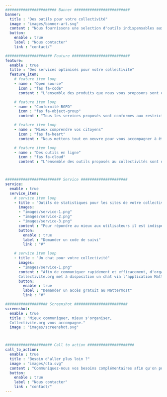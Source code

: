```yaml
---
####################### Banner #########################
banner:
  title : "Des outils pour votre collectivité"
  image : "images/banner-art.svg"
  content : "Nous fournissons une selection d'outils indispensables aux collectivités."
  button:
    enable : true
    label : "Nous contacter"
    link : "contact/"

##################### Feature ##########################
feature:
  enable : true
  title : "Des services optimisés pour votre collectivité"
  feature_item:
    # feature item loop
    - name : "Open source"
      icon : "fas fa-code"
      content : "L'ensemble des produits que nous vous proposons sont open source"

    # feature item loop
    - name : "Conformité RGPD"
      icon : "fas fa-object-group"
      content : "Tous les services proposés sont conformes aux restrictions de sécurité et RGPD. Hébergé en France, bien sûr !"

    # feature item loop
    - name : "Mieux comprendre vos citoyens"
      icon : "fas fa-heart"
      content : "Nous mettons tout en oeuvre pour vous accompagner à être proche de vos citoyens"

    # feature item loop
    - name : "Des outils en ligne"
      icon : "fas fa-cloud"
      content : "L'ensemble des outils proposés au collectivités sont directement hébergés et utilisables."



######################### Service #####################
service:
  enable : true
  service_item:
    # service item loop
    - title : "Outils de statistiques pour les sites de votre collectivité"
      images:
      - "images/service-1.png"
      - "images/service-2.png"
      - "images/service-3.png"
      content : "Pour répondre au mieux aux utilisateurs il est indispensable de connaitre les besoins réels des visiteurs par des statistiques de visites. Matomo est une solution de suivi des visiteurs et de _tracking_ conforme à la RGPD. Plausible est une autre alternative de suivi des visiteurs répondant aux confirmités RGPD. Choisissez la solution avec laquelle vous vous sentez le plus à l'aise."
      button:
        enable : true
        label : "Demander un code de suivi"
        link : "#"

    # service item loop
    - title : "Un chat pour votre collectivité"
      images:
      - "images/service-1.png"
      content : "Afin de communiquer rapidement et efficacement, d'organiser en fonction des différents service de votre territoire, ou de communiquer sur des projets avec d'autres territoires, le chat s'avère une réponse efficace.
      Collectivite.org met à disposition un chat via l'application Mattermost. Disponible sur en ligne sur ordinateur ou à installer sur votre téléphone mobile (iPhone / Android) vous pourrez garder le contact, échanger des liens, des fichiers, et mieux organiser votre communication en interne."
      button:
        enable : true
        label : "Demander un accès gratuit au Mattermost"
        link : "#"

################### Screenshot ########################
screenshot:
  enable : true
  title : "Mieux communiquer, mieux s'organiser,
  Collectivite.org vous accompagne."
  image : "images/screenshot.svg"



##################### Call to action #####################
call_to_action:
  enable : true
  title : "Besoin d'aller plus loin ?"
  image : "images/cta.svg"
  content : "Communiquez-nous vos besoins complémentaires afin qu'on puisse les étudier au mieux et envisager de vous proposer les solutions très prochainement."
  button:
    enable : true
    label : "Nous contacter"
    link : "contact/"
---
```

